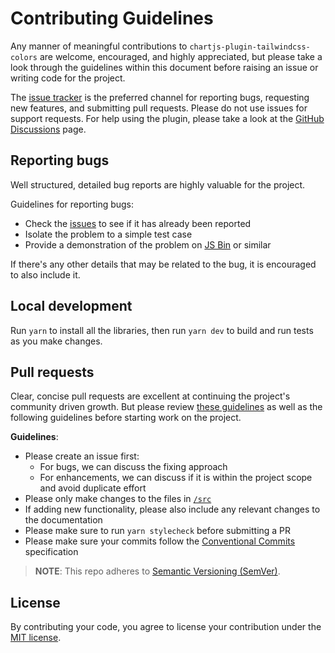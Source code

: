 # Contributing Guidelines

Any manner of meaningful contributions to `chartjs-plugin-tailwindcss-colors` are welcome, encouraged, and highly appreciated, but please take a look through the guidelines within this document before raising an issue or writing code for the project.

The [issue tracker](https://github.com/decanTyme/chartjs-plugin-tailwindcss-colors/issues) is the preferred channel for reporting bugs, requesting new features, and submitting pull requests. Please do not use issues for support requests. For help using the plugin, please take a look at the [GitHub Discussions](https://github.com/decanTyme/chartjs-plugin-tailwindcss-colors/discussions) page.

## Reporting bugs

Well structured, detailed bug reports are highly valuable for the project.

Guidelines for reporting bugs:

- Check the [issues](https://github.com/decanTyme/chartjs-plugin-tailwindcss-colors/issues) to see if it has already been reported
- Isolate the problem to a simple test case
- Provide a demonstration of the problem on [JS Bin](http://jsbin.com) or similar

If there's any other details that may be related to the bug, it is encouraged to also include it.

## Local development

Run `yarn` to install all the libraries, then run `yarn dev` to build and run tests as you make changes.

## Pull requests

Clear, concise pull requests are excellent at continuing the project's community driven growth. But please review [these guidelines](https://github.com/blog/1943-how-to-write-the-perfect-pull-request) as well as the following guidelines before starting work on the project.

**Guidelines**:

- Please create an issue first:
  - For bugs, we can discuss the fixing approach
  - For enhancements, we can discuss if it is within the project scope and avoid duplicate effort
- Please only make changes to the files in [`/src`](https://github.com/decanTyme/chartjs-plugin-tailwindcss-colors/tree/main/src)
- If adding new functionality, please also include any relevant changes to the documentation
- Please make sure to run `yarn stylecheck` before submitting a PR
- Please make sure your commits follow the [Conventional Commits](https://www.conventionalcommits.org/en/v1.0.0/) specification

> **NOTE**: This repo adheres to [Semantic Versioning (SemVer)](https://semver.org/).

## License

By contributing your code, you agree to license your contribution under the [MIT license](LICENSE).
